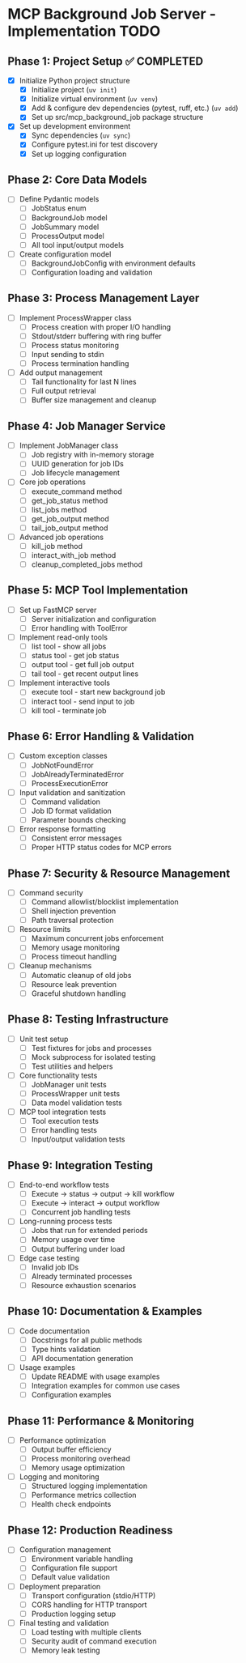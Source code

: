 # MCP Background Job Server - Implementation TODO

## Phase 1: Project Setup ✅ COMPLETED

- [x] Initialize Python project structure
  - [x] Initialize project (`uv init`)
  - [x] Initialize virtual environment (`uv venv`)
  - [x] Add & configure dev dependencies (pytest, ruff, etc.) (`uv add`)
  - [x] Set up src/mcp_background_job package structure

- [x] Set up development environment
  - [x] Sync dependencies (`uv sync`)
  - [x] Configure pytest.ini for test discovery
  - [x] Set up logging configuration

## Phase 2: Core Data Models

- [ ] Define Pydantic models
  - [ ] JobStatus enum
  - [ ] BackgroundJob model
  - [ ] JobSummary model
  - [ ] ProcessOutput model
  - [ ] All tool input/output models

- [ ] Create configuration model
  - [ ] BackgroundJobConfig with environment defaults
  - [ ] Configuration loading and validation

## Phase 3: Process Management Layer

- [ ] Implement ProcessWrapper class
  - [ ] Process creation with proper I/O handling
  - [ ] Stdout/stderr buffering with ring buffer
  - [ ] Process status monitoring
  - [ ] Input sending to stdin
  - [ ] Process termination handling

- [ ] Add output management
  - [ ] Tail functionality for last N lines
  - [ ] Full output retrieval
  - [ ] Buffer size management and cleanup

## Phase 4: Job Manager Service

- [ ] Implement JobManager class
  - [ ] Job registry with in-memory storage
  - [ ] UUID generation for job IDs
  - [ ] Job lifecycle management

- [ ] Core job operations
  - [ ] execute_command method
  - [ ] get_job_status method
  - [ ] list_jobs method
  - [ ] get_job_output method
  - [ ] tail_job_output method

- [ ] Advanced job operations
  - [ ] kill_job method
  - [ ] interact_with_job method
  - [ ] cleanup_completed_jobs method

## Phase 5: MCP Tool Implementation

- [ ] Set up FastMCP server
  - [ ] Server initialization and configuration
  - [ ] Error handling with ToolError

- [ ] Implement read-only tools
  - [ ] list tool - show all jobs
  - [ ] status tool - get job status
  - [ ] output tool - get full job output
  - [ ] tail tool - get recent output lines

- [ ] Implement interactive tools
  - [ ] execute tool - start new background job
  - [ ] interact tool - send input to job
  - [ ] kill tool - terminate job

## Phase 6: Error Handling & Validation

- [ ] Custom exception classes
  - [ ] JobNotFoundError
  - [ ] JobAlreadyTerminatedError
  - [ ] ProcessExecutionError

- [ ] Input validation and sanitization
  - [ ] Command validation
  - [ ] Job ID format validation
  - [ ] Parameter bounds checking

- [ ] Error response formatting
  - [ ] Consistent error messages
  - [ ] Proper HTTP status codes for MCP errors

## Phase 7: Security & Resource Management

- [ ] Command security
  - [ ] Command allowlist/blocklist implementation
  - [ ] Shell injection prevention
  - [ ] Path traversal protection

- [ ] Resource limits
  - [ ] Maximum concurrent jobs enforcement
  - [ ] Memory usage monitoring
  - [ ] Process timeout handling

- [ ] Cleanup mechanisms
  - [ ] Automatic cleanup of old jobs
  - [ ] Resource leak prevention
  - [ ] Graceful shutdown handling

## Phase 8: Testing Infrastructure

- [ ] Unit test setup
  - [ ] Test fixtures for jobs and processes
  - [ ] Mock subprocess for isolated testing
  - [ ] Test utilities and helpers

- [ ] Core functionality tests
  - [ ] JobManager unit tests
  - [ ] ProcessWrapper unit tests
  - [ ] Data model validation tests

- [ ] MCP tool integration tests
  - [ ] Tool execution tests
  - [ ] Error handling tests
  - [ ] Input/output validation tests

## Phase 9: Integration Testing

- [ ] End-to-end workflow tests
  - [ ] Execute → status → output → kill workflow
  - [ ] Execute → interact → output workflow
  - [ ] Concurrent job handling tests

- [ ] Long-running process tests
  - [ ] Jobs that run for extended periods
  - [ ] Memory usage over time
  - [ ] Output buffering under load

- [ ] Edge case testing
  - [ ] Invalid job IDs
  - [ ] Already terminated processes
  - [ ] Resource exhaustion scenarios

## Phase 10: Documentation & Examples

- [ ] Code documentation
  - [ ] Docstrings for all public methods
  - [ ] Type hints validation
  - [ ] API documentation generation

- [ ] Usage examples
  - [ ] Update README with usage examples
  - [ ] Integration examples for common use cases
  - [ ] Configuration examples

## Phase 11: Performance & Monitoring

- [ ] Performance optimization
  - [ ] Output buffer efficiency
  - [ ] Process monitoring overhead
  - [ ] Memory usage optimization

- [ ] Logging and monitoring
  - [ ] Structured logging implementation
  - [ ] Performance metrics collection
  - [ ] Health check endpoints

## Phase 12: Production Readiness

- [ ] Configuration management
  - [ ] Environment variable handling
  - [ ] Configuration file support
  - [ ] Default value validation

- [ ] Deployment preparation
  - [ ] Transport configuration (stdio/HTTP)
  - [ ] CORS handling for HTTP transport
  - [ ] Production logging setup

- [ ] Final testing and validation
  - [ ] Load testing with multiple clients
  - [ ] Security audit of command execution
  - [ ] Memory leak testing
